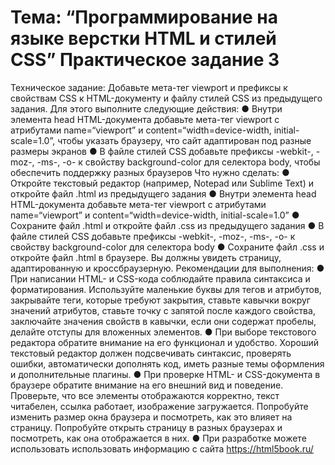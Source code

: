 # Тема: “Программирование на языке верстки HTML и стилей CSS” Практическое задание 3

Техническое задание: Добавьте мета-тег viewport и префиксы к свойствам
CSS к HTML-документу и файлу стилей CSS из предыдущего задания. Для
этого выполните следующие действия:
● Внутри элемента head HTML-документа добавьте мета-тег viewport с
атрибутами name=“viewport” и content=“width=device-width,
initial-scale=1.0”, чтобы указать браузеру, что сайт адаптирован под
разные размеры экранов
● В файле стилей CSS добавьте префиксы -webkit-, -moz-, -ms-, -o- к
свойству background-color для селектора body, чтобы обеспечить
поддержку разных браузеров
Что нужно сделать:
● Откройте текстовый редактор (например, Notepad или Sublime Text) и
откройте файл .html из предыдущего задания
● Внутри элемента head HTML-документа добавьте мета-тег viewport с
атрибутами name=“viewport” и content=“width=device-width,
initial-scale=1.0”
● Сохраните файл .html и откройте файл .css из предыдущего задания
● В файле стилей CSS добавьте префиксы -webkit-, -moz-, -ms-, -o- к
свойству background-color для селектора body
● Сохраните файл .css и откройте файл .html в браузере. Вы должны
увидеть страницу, адаптированную и кроссбраузерную.
Рекомендации для выполнения:
● При написании HTML- и CSS-кода соблюдайте правила синтаксиса и
форматирования. Используйте маленькие буквы для тегов и атрибутов,
закрывайте теги, которые требуют закрытия, ставьте кавычки вокруг
значений атрибутов, ставьте точку с запятой после каждого свойства,
заключайте значения свойств в кавычки, если они содержат пробелы,
делайте отступы для вложенных элементов.
● При выборе текстового редактора обратите внимание на его функционал
и удобство. Хороший текстовый редактор должен подсвечивать
синтаксис, проверять ошибки, автоматически дополнять код, иметь
разные темы оформления и дополнительные плагины.
● При проверке HTML- и CSS-документа в браузере обратите внимание на
его внешний вид и поведение. Проверьте, что все элементы
отображаются корректно, текст читабелен, ссылка работает,
изображение загружается. Попробуйте изменить размер окна браузера и
посмотреть, как это влияет на страницу. Попробуйте открыть страницу в
разных браузерах и посмотреть, как она отображается в них.
● При разработке можете использовать использовать информацию с сайта
<https://html5book.ru/>

